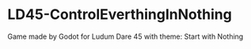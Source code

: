 # LD45-ControlEverthingInNothing
Game made by Godot for Ludum Dare 45 with theme: Start with Nothing
